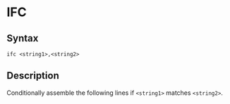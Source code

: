# IFC

## Syntax
```assembly
ifc <string1>,<string2>
```

## Description
Conditionally assemble the following lines if `<string1>` matches `<string2>`.
